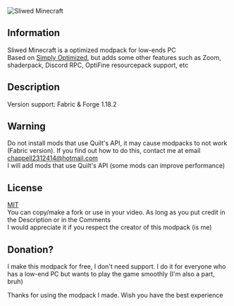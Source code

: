 ![Sliwed Minecraft](https://i.imgur.com/DAApGIr.png)

## Information
Sliwed Minecraft is a optimized modpack for low-ends PC\
Based on [Simply Optimized](https://modrinth.com/modpack/sop), but adds some other features such as Zoom, shaderpack, Discord RPC, OptiFine resourcepack support, etc
## Description
Version support: Fabric & Forge 1.18.2
## Warning
Do not install mods that use Quilt's API, it may cause modpacks to not work (Fabric version). If you find out how to do this, contact me at email chappell2312414@hotmail.com\
I will add mods that use Quilt's API (some mods can improve performance)
## License
[MIT](https://cdn.modrinth.com/licenses/mit.txt)\
You can copy/make a fork or use in your video. As long as you put credit in the Description or in the Comments\
I would appreciate it if you respect the creator of this modpack (is me)
## Donation?
I make this modpack for free, I don't need support. I do it for everyone who has a low-end PC but wants to play the game smoothly (I'm also a part, bruh)

Thanks for using the modpack I made. Wish you have the best experience
